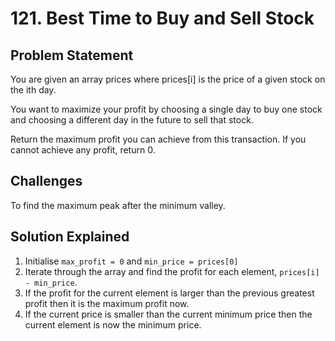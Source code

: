 # 121. Best Time to Buy and Sell Stock

## Problem Statement

You are given an array prices where prices[i] is the price of a given stock on the ith day.

You want to maximize your profit by choosing a single day to buy one stock and choosing a different day in the future to sell that stock.

Return the maximum profit you can achieve from this transaction. If you cannot achieve any profit, return 0.

## Challenges

To find the maximum peak after the minimum valley.

## Solution Explained

1. Initialise `max_profit = 0` and `min_price = prices[0]`
2. Iterate through the array and find the profit for each element, `prices[i] - min_price`.
3. If the profit for the current element is larger than the previous greatest profit then it is the maximum profit now.
4. If the current price is smaller than the current minimum price then the current element is now the minimum price.

